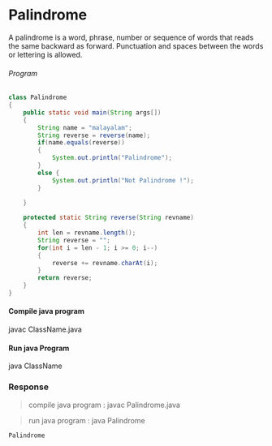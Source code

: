 # Palindrome


A palindrome is a word, phrase, number or sequence of words that reads the same backward as forward. Punctuation and spaces between the words or lettering is allowed.


###### Program
```java
class Palindrome
{
    public static void main(String args[])
    {
        String name = "malayalam";
        String reverse = reverse(name);
        if(name.equals(reverse))
        {
            System.out.println("Palindrome");
        }
        else {
            System.out.println("Not Palindrome !");
        }
        
    }

    protected static String reverse(String revname)
    {
        int len = revname.length();
        String reverse = "";
        for(int i = len - 1; i >= 0; i--)
        {
            reverse += revname.charAt(i);
        }
        return reverse;
    }
}
```
#### Compile java program

javac ClassName.java


#### Run java Program

java ClassName


### Response

>compile java program : javac Palindrome.java

>run java program : java Palindrome

```java
Palindrome
```



